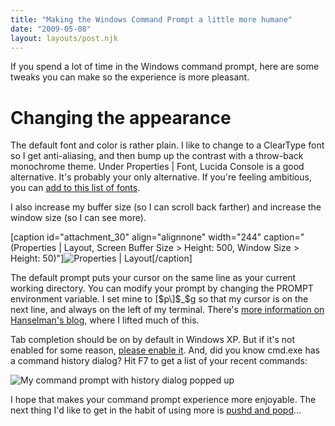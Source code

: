 ```yaml
---
title: "Making the Windows Command Prompt a little more humane"
date: "2009-05-08"
layout: layouts/post.njk
---
```


If you spend a lot of time in the Windows command prompt, here are some tweaks
you can make so the experience is more pleasant.

# Changing the appearance

The default font and color is rather plain. I like to change to a ClearType font
so I get anti-aliasing, and then bump up the contrast with a throw-back
monochrome theme. Under Properties | Font, Lucida Console is a good alternative.
It's probably your only alternative. If you're feeling ambitious, you can
[add to this list of fonts](http://www.watchingthenet.com/how-to-add-and-change-fonts-in-windows-command-prompt.html "How to add and change fonts in windows command prompt").

I also increase my buffer size (so I can scroll back farther) and increase the
window size (so I can see more).

\[caption id="attachment_30" align="alignnone" width="244" caption="(Properties
| Layout, Screen Buffer Size > Height: 500, Window Size > Height:
50)"\]![Properties | Layout](http://bentsai.files.wordpress.com/2009/05/properties.png?w=244 "Properties | Layout")\[/caption\]

The default prompt puts your cursor on the same line as your current working
directory. You can modify your prompt by changing the PROMPT environment
variable. I set mine to \[$p\]$\_\$g so that my cursor is on the next line, and
always on the left of my terminal. There's
[more information on Hanselman's blog](http://www.hanselman.com/blog/ABetterPROMPTForCMDEXEOrCoolPromptEnvironmentVariablesAndANiceTransparentMultiprompt.aspx),
where I lifted much of this.

Tab completion should be on by default in Windows XP. But if it's not enabled
for some reason,
[please enable it](http://technet.microsoft.com/en-us/kb/kb00244407.aspx). And,
did you know cmd.exe has a command history dialog? Hit F7 to get a list of your
recent commands:

![My command prompt with history dialog popped up](http://bentsai.files.wordpress.com/2009/05/cmd_prompt.png?w=279 "cmd_prompt")

I hope that makes your command prompt experience more enjoyable. The next thing
I'd like to get in the habit of using more is
[pushd and popd](http://www.hanselman.com/blog/PromptsAlongWithPushDAndPopD.aspx)...
